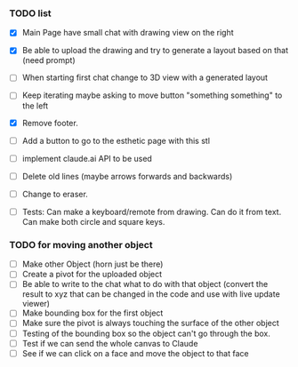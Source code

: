 ### TODO list
- [X] Main Page have small chat with drawing view on the right
- [X] Be able to upload the drawing and try to generate a layout based on that (need prompt)
- [ ] When starting first chat change to 3D view with a generated layout
- [ ] Keep iterating maybe asking to move button "something something" to the left
- [X] Remove footer.  
- [ ] Add a button to go to the esthetic page with this stl
- [ ] implement claude.ai API to be used
- [ ] Delete old lines (maybe arrows forwards and backwards)
- [ ] Change to eraser.
- [ ] Tests: Can make a keyboard/remote from drawing. Can do it from text. Can make both circle and square keys. 


### TODO for moving another object
- [ ] Make other Object (horn just be there)
- [ ] Create a pivot for the uploaded object
- [ ] Be able to write to the chat what to do with that object (convert the result to xyz that can be changed in the code and use with live update viewer)
- [ ] Make bounding box for the first object
- [ ] Make sure the pivot is always touching the surface of the other object
- [ ] Testing of the bounding box so the object can't go through the box.
- [ ] Test if we can send the whole canvas to Claude
- [ ] See if we can click on a face and move the object to that face
